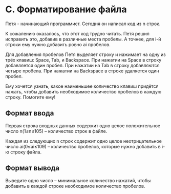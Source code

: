 # C. Форматирование файла

Петя - начинающий программист. Сегодня он написал код из  n  строк.

К сожалению оказалось, что этот код трудно читать. Петя решил исправить это, добавив в различные места пробелы. А точнее, для  i-й строки ему нужно добавить  ровно ai  пробелов.

Для добавления пробелов Петя выделяет строку и нажимает на одну из трёх клавиш:  Space,  Tab, и  Backspace. При нажатии на  Space в строку добавляется один пробел. При нажатии на  Tab в строку добавляются четыре пробела. При нажатии на  Backspace в строке удаляется один пробел.

Ему хочется узнать, какое наименьшее количество клавиш придётся нажать, чтобы добавить необходимое количество пробелов в каждую строку. Помогите ему!

## Формат ввода

Первая строка входных данных содержит одно целое положительное число  n(1≤n≤105)  – количество строк в файле.

Каждая из следующих  n  строк содержит одно целое неотрицательное число  ai(0≤ai≤109)  – количество пробелов, которые нужно добавить в  i-ю строку файла.

## Формат вывода

Выведите одно число – минимальное количество нажатий, чтобы добавить в каждой строке необходимое количество пробелов.
